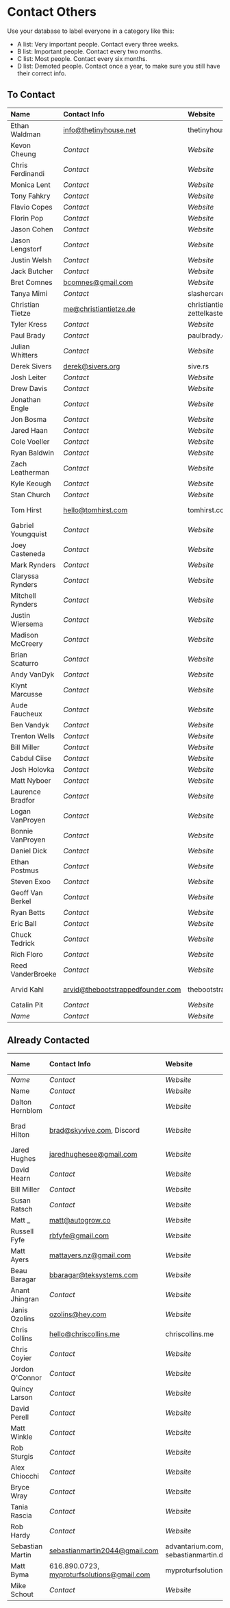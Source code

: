 # Contact Others

Use your database to label everyone in a category like this:

- A list: Very important people. Contact every three weeks.
- B list: Important people. Contact every two months.
- C list: Most people. Contact every six months.
- D list: Demoted people. Contact once a year, to make sure you still have their correct info.

## To Contact

| Name               | Contact Info                     | Website                             | Location            |  List  |
|:-------------------|:---------------------------------|:------------------------------------|:--------------------|:------:|
| Ethan Waldman      | info@thetinyhouse.net            | thetinyhouse.net                    |                     | _List_ |
| Kevon Cheung       | _Contact_                        | _Website_                           | _Location_          | _List_ |
| Chris Ferdinandi   | _Contact_                        | _Website_                           | _Location_          | _List_ |
| Monica Lent        | _Contact_                        | _Website_                           | _Location_          | _List_ |
| Tony Fahkry        | _Contact_                        | _Website_                           | _Location_          | _List_ |
| Flavio Copes       | _Contact_                        | _Website_                           | _Location_          | _List_ |
| Florin Pop         | _Contact_                        | _Website_                           | _Location_          | _List_ |
| Jason Cohen        | _Contact_                        | _Website_                           | _Location_          | _List_ |
| Jason Lengstorf    | _Contact_                        | _Website_                           | _Location_          | _List_ |
| Justin Welsh       | _Contact_                        | _Website_                           | _Location_          | _List_ |
| Jack Butcher       | _Contact_                        | _Website_                           | _Location_          | _List_ |
| Bret Comnes        | bcomnes@gmail.com                | _Website_                           | _Location_          | _List_ |
| Tanya Mimi         | _Contact_                        | slashercareer.com                   |                     | _List_ |
| Christian Tietze   | me@christiantietze.de            | christiantietze.de, zettelkasten.de | _Location_          | _List_ |
| Tyler Kress        | _Contact_                        | _Website_                           | _Location_          | _List_ |
| Paul Brady         | _Contact_                        | paulbrady.dev                       | _Location_          | _List_ |
| Julian Whitters    | _Contact_                        | _Website_                           | Wyoming, Michigan   | _List_ |
| Derek Sivers       | derek@sivers.org                 | sive.rs                             | _Location_          | _List_ |
| Josh Leiter        | _Contact_                        | _Website_                           | _Location_          | _List_ |
| Drew Davis         | _Contact_                        | _Website_                           | _Location_          | _List_ |
| Jonathan Engle     | _Contact_                        | _Website_                           | _Location_          | _List_ |
| Jon Bosma          | _Contact_                        | _Website_                           | _Location_          | _List_ |
| Jared Haan         | _Contact_                        | _Website_                           | _Location_          | _List_ |
| Cole Voeller       | _Contact_                        | _Website_                           | _Location_          | _List_ |
| Ryan Baldwin       | _Contact_                        | _Website_                           | _Location_          | _List_ |
| Zach Leatherman    | _Contact_                        | _Website_                           | _Location_          | _List_ |
| Kyle Keough        | _Contact_                        | _Website_                           | _Location_          | _List_ |
| Stan Church        | _Contact_                        | _Website_                           | _Location_          | _List_ |
| Tom Hirst          | hello@tomhirst.com               | tomhirst.com                        | Wakefield, UK       | _List_ |
| Gabriel Youngquist | _Contact_                        | _Website_                           | _Location_          | _List_ |
| Joey Casteneda     | _Contact_                        | _Website_                           | _Location_          | _List_ |
| Mark Rynders       | _Contact_                        | _Website_                           | _Location_          | _List_ |
| Claryssa Rynders   | _Contact_                        | _Website_                           | _Location_          | _List_ |
| Mitchell Rynders   | _Contact_                        | _Website_                           | _Location_          | _List_ |
| Justin Wiersema    | _Contact_                        | _Website_                           | _Location_          | _List_ |
| Madison McCreery   | _Contact_                        | _Website_                           | _Location_          | _List_ |
| Brian Scaturro     | _Contact_                        | _Website_                           | _Location_          | _List_ |
| Andy VanDyk        | _Contact_                        | _Website_                           | _Location_          | _List_ |
| Klynt Marcusse     | _Contact_                        | _Website_                           | _Location_          | _List_ |
| Aude Faucheux      | _Contact_                        | _Website_                           | _Location_          | _List_ |
| Ben Vandyk         | _Contact_                        | _Website_                           | _Location_          | _List_ |
| Trenton Wells      | _Contact_                        | _Website_                           | _Location_          | _List_ |
| Bill Miller        | _Contact_                        | _Website_                           | _Location_          | _List_ |
| Cabdul Ciise       | _Contact_                        | _Website_                           | _Location_          | _List_ |
| Josh Holovka       | _Contact_                        | _Website_                           | _Location_          | _List_ |
| Matt Nyboer        | _Contact_                        | _Website_                           | _Location_          | _List_ |
| Laurence Bradfor   | _Contact_                        | _Website_                           | _Location_          | _List_ |
| Logan VanProyen    | _Contact_                        | _Website_                           | _Location_          | _List_ |
| Bonnie VanProyen   | _Contact_                        | _Website_                           | _Location_          | _List_ |
| Daniel Dick        | _Contact_                        | _Website_                           | _Location_          | _List_ |
| Ethan Postmus      | _Contact_                        | _Website_                           | _Location_          | _List_ |
| Steven Exoo        | _Contact_                        | _Website_                           | _Location_          | _List_ |
| Geoff Van Berkel   | _Contact_                        | _Website_                           | _Location_          | _List_ |
| Ryan Betts         | _Contact_                        | _Website_                           | _Location_          | _List_ |
| Eric Ball          | _Contact_                        | _Website_                           | _Location_          | _List_ |
| Chuck Tedrick      | _Contact_                        | _Website_                           | _Location_          | _List_ |
| Rich Floro         | _Contact_                        | _Website_                           | _Location_          | _List_ |
| Reed VanderBroeke  | _Contact_                        | _Website_                           | _Location_          | _List_ |
| Arvid Kahl         | arvid@thebootstrappedfounder.com | thebootstrappedfounder.com          | Düsseldorf, Germany |   D    |
| Catalin Pit        | _Contact_                        | _Website_                           | _Location_          | _List_ |
| _Name_             | _Contact_                        | _Website_                           | _Location_          | _List_ |

## Already Contacted

| Name             | Contact Info                               | Website                              | Location             | Last Contacted |
|:-----------------|:-------------------------------------------|:-------------------------------------|:---------------------|---------------:|
| _Name_           | _Contact_                                  | _Website_                            | _Location_           |         _Date_ |
| Name             | _Contact_                                  | _Website_                            | _Location_           |         _Date_ |
| Dalton Hernblom  | _Contact_                                  | _Website_                            | _Location_           |         _Date_ |
| Brad Hilton      | brad@skyvive.com, Discord                  | _Website_                            | Salt Lake City, Utah |         _Date_ |
| Jared Hughes     | jaredhughesee@gmail.com                    | _Website_                            | _Location_           |         _Date_ |
| David Hearn      | _Contact_                                  | _Website_                            | _Location_           |         _Date_ |
| Bill Miller      | _Contact_                                  | _Website_                            | _Location_           |         _Date_ |
| Susan Ratsch     | _Contact_                                  | _Website_                            | _Location_           |         _Date_ |
| Matt \_          | matt@autogrow.co                           | _Website_                            | _Location_           |         _Date_ |
| Russell Fyfe     | rbfyfe@gmail.com                           | _Website_                            | _Location_           |         _Date_ |
| Matt Ayers       | mattayers.nz@gmail.com                     | _Website_                            | _Location_           |         _Date_ |
| Beau Baragar     | bbaragar@teksystems.com                    | _Website_                            | _Location_           |         _Date_ |
| Anant Jhingran   | _Contact_                                  | _Website_                            | _Location_           |         _Date_ |
| Janis Ozolins    | ozolins@hey.com                            | _Website_                            | _Location_           |         _Date_ |
| Chris Collins    | hello@chriscollins.me                      | chriscollins.me                      | _Location_           |     2021-02-08 |
| Chris Coyier     | _Contact_                                  | _Website_                            | _Location_           |         _Date_ |
| Jordon O'Connor  | _Contact_                                  | _Website_                            | _Location_           |         _Date_ |
| Quincy Larson    | _Contact_                                  | _Website_                            | _Location_           |         _Date_ |
| David Perell     | _Contact_                                  | _Website_                            | _Location_           |         _Date_ |
| Matt Winkle      | _Contact_                                  | _Website_                            | _Location_           |         _Date_ |
| Rob Sturgis      | _Contact_                                  | _Website_                            | _Location_           |         _Date_ |
| Alex Chiocchi    | _Contact_                                  | _Website_                            | _Location_           |         _Date_ |
| Bryce Wray       | _Contact_                                  | _Website_                            | _Location_           |         _Date_ |
| Tania Rascia     | _Contact_                                  | _Website_                            | _Location_           |         _Date_ |
| Rob Hardy        | _Contact_                                  | _Website_                            | _Location_           |         _Date_ |
| Sebastian Martin | sebastianmartin2044@gmail.com              | advantarium.com, sebastianmartin.dev | Munich, Germany      |     2021-02-23 |
| Matt Byma        | 616.890.0723, myproturfsolutions@gmail.com | myproturfsolutions.com               | Walker, Michigan     |     2021-02-23 |
| Mike Schout      | _Contact_                                  | _Website_                            | Zeeland, MI          |     2021-02-26 |
